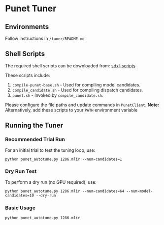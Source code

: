 # Punet Tuner

## Environments
Follow instructions in `/tuner/README.md`

## Shell Scripts

The required shell scripts can be downloaded from: [sdxl-scripts](https://github.com/nod-ai/sdxl-scripts)

These scripts include:
1. `compile-punet-base.sh` - Used for compiling model candidates.
2. `compile_candidate.sh` - Used for compiling dispatch candidates.
3. `punet.sh` - Invoked by `compile_candidate.sh`.

Please configure the file paths and update commands in `PunetClient`.
**Note:** Alternatively, add these scripts to your `PATH` environment variable

## Running the Tuner

### Recommended Trial Run
For an initial trial to test the tuning loop, use:
```
python punet_autotune.py 1286.mlir --num-candidates=1
```

### Dry Run Test
To perform a dry run (no GPU required), use:
```
python punet_autotune.py 1286.mlir --num-candidates=64 --num-model-candidates=10 --dry-run
```

### Basic Usage
```
python punet_autotune.py 1286.mlir
```